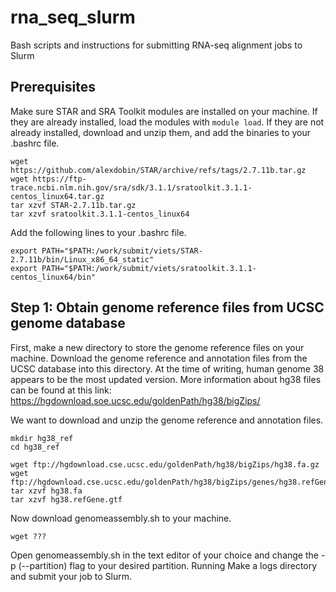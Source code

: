 # rna_seq_slurm
Bash scripts and instructions for submitting RNA-seq alignment jobs to Slurm

## Prerequisites
Make sure STAR and SRA Toolkit modules are installed on your machine. If they are already installed, load the modules with `module load`. If they are not already installed, download and unzip them, and add the binaries to your .bashrc file.
```
wget https://github.com/alexdobin/STAR/archive/refs/tags/2.7.11b.tar.gz
wget https://ftp-trace.ncbi.nlm.nih.gov/sra/sdk/3.1.1/sratoolkit.3.1.1-centos_linux64.tar.gz
tar xzvf STAR-2.7.11b.tar.gz
tar xzvf sratoolkit.3.1.1-centos_linux64
```
Add the following lines to your .bashrc file.
```
export PATH="$PATH:/work/submit/viets/STAR-2.7.11b/bin/Linux_x86_64_static"
export PATH="$PATH:/work/submit/viets/sratoolkit.3.1.1-centos_linux64/bin"
```

## Step 1: Obtain genome reference files from UCSC genome database
First, make a new directory to store the genome reference files on your machine. Download the genome reference and annotation files from the UCSC database into this directory. At the time of writing, human genome 38 appears to be the most updated version. More information about hg38 files can be found at this link: https://hgdownload.soe.ucsc.edu/goldenPath/hg38/bigZips/

We want to download and unzip the genome reference and annotation files.
```
mkdir hg38_ref
cd hg38_ref

wget ftp://hgdownload.cse.ucsc.edu/goldenPath/hg38/bigZips/hg38.fa.gz
wget ftp://hgdownload.cse.ucsc.edu/goldenPath/hg38/bigZips/genes/hg38.refGene.gtf.gz
tar xzvf hg38.fa
tar xzvf hg38.refGene.gtf
```

Now download genomeassembly.sh to your machine.
```
wget ???
```

Open genomeassembly.sh in the text editor of your choice and change the -p (--partition) flag to your desired partition. Running Make a logs directory and submit your job to Slurm. 

